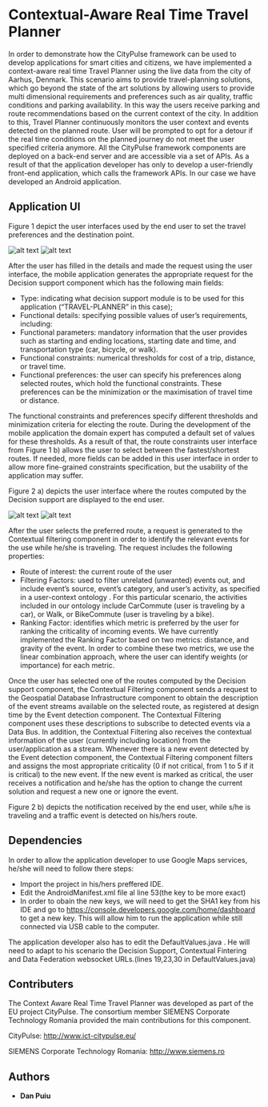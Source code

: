 # Contextual-Aware Real Time Travel Planner

In order to demonstrate how the CityPulse framework can be used to develop applications for smart cities and citizens, we have implemented a context-aware real time Travel Planner using the live data from the city of Aarhus, Denmark. 
This scenario aims to provide travel-planning solutions, which go beyond the state of the art solutions by allowing users to provide multi dimensional requirements and preferences such as air quality, traffic conditions and parking availability. 
In this way the users receive parking and route recommendations based on the current context of the city. In addition to this, Travel Planner continuously monitors the user context and events detected on the planned route. User will be prompted to opt for a detour if the real time conditions on the planned journey do not meet the user specified criteria anymore.
All the CityPulse framework components are deployed on a back-end server and are accessible via a set of APIs. As a result of that the application developer has only to develop a user-friendly front-end application, which calls the framework APIs. In our case we have developed an Android application.


## Application UI


Figure 1 depict the user interfaces used by the end user to set the travel preferences and the destination point.

![alt text](https://github.com/CityPulse/CityPulse-enabled-application-CONTEXT-AWARE-REAL-TIME-TRAVEL-PLANNER/blob/master/fig1.a.PNG "Figure 1 a)- The user interfaces of the Android application used to select the starting point")
![alt text](https://github.com/CityPulse/CityPulse-enabled-application-CONTEXT-AWARE-REAL-TIME-TRAVEL-PLANNER/blob/master/fig1.b.PNG "Figure 1 b)- Travel preferences ")


After the user has filled in the details and made the request using the user interface, the mobile application generates the appropriate request for the Decision support component which has the following main fields:

* Type: indicating what decision support module is to be used for this application (“TRAVEL-PLANNER” in this case);
* Functional details: specifying possible values of user’s requirements, including: 
 * Functional parameters: mandatory information that the user provides such as starting and ending locations, starting date and time, and transportation type (car, bicycle, or walk). 
 * Functional constraints: numerical thresholds for cost of a trip, distance, or travel time. 
 * Functional preferences: the user can specify his preferences along selected routes, which hold the functional constraints. These preferences can be the minimization or the maximisation of travel time or distance.


The functional constraints and preferences specify different thresholds and minimization criteria for electing the route. During the development of the mobile application the domain expert has computed a default set of values for these thresholds. As a result of that, the route constraints user interface from Figure 1 b) allows the user to select between the fastest/shortest routes. If needed, more fields can be added in this user interface in order to allow more fine-grained constraints specification, but the usability of the application may suffer.


Figure 2 a) depicts the user interface where the routes computed by the Decision support are displayed to the end user. 


![alt text](https://github.com/CityPulse/CityPulse-enabled-application-CONTEXT-AWARE-REAL-TIME-TRAVEL-PLANNER/blob/master/fig2.a.PNG "Figure 2 a)- The user interfaces of the Android application while selecting the preferred route")
![alt text](https://github.com/CityPulse/CityPulse-enabled-application-CONTEXT-AWARE-REAL-TIME-TRAVEL-PLANNER/blob/master/fig2.b.PNG "Figure 2 b)- Notification of a traffic jam which appeared on the selected route while the user is travelling")


After the user selects the preferred route, a request is generated to the Contextual filtering component in order to identify the relevant events for the use while he/she is traveling. 
The request includes the following properties: 
* Route of interest: the current route of the user
* Filtering Factors: used to filter unrelated (unwanted) events out, and include event’s source, event’s category, and user’s activity, as specified in a user-context ontology . For this particular scenario, the activities included in our ontology include CarCommute (user is traveling by a car), or Walk, or BikeCommute (user is traveling by a bike).
* Ranking Factor: identifies which metric is preferred by the user for ranking the criticality of incoming events. We have currently implemented the Ranking Factor based on two metrics: distance, and gravity of the event. In order to combine these two metrics, we use the linear combination approach, where the user can identify weights (or importance) for each metric.


Once the user has selected one of the routes computed by the Decision support component, the Contextual Filtering component sends a request to the Geospatial Database Infrastructure component to obtain the description of the event streams available on the selected route, as registered at design time by the Event detection component. The Contextual Filtering component uses these descriptions to subscribe to detected events via a Data Bus. In addition, the Contextual Filtering also receives the contextual information of the user (currently including location) from the user/application as a stream. Whenever there is a new event detected by the Event detection component, the Contextual Filtering component filters and assigns the most appropriate criticality (0 if not critical, from 1 to 5 if it is critical) to the new event. If the new event is marked as critical, the user receives a notification and he/she has the option to change the current solution and request a new one or ignore the event. 


 
Figure 2 b) depicts the notification received by the end user, while s/he is traveling and a traffic event is detected on his/hers route.  


## Dependencies


In order to allow the application developer to use Google Maps services, he/she will need to follow there steps:

* Import the project in his/hers preffered IDE.
* Edit the AndroidManifest.xml file al line 53(the key to be more exact)
* In order to obain the new keys, we will need to get the SHA1 key from his IDE and go to https://console.developers.google.com/home/dashboard to get a new key. This will allow him to run the application while still connected via USB cable to the computer.


The application developer also has to edit the DefaultValues.java . He will need to adapt to his scenario the Decision Support, Contextual Fintering and Data Federation websocket URLs.(lines 19,23,30 in DefaultValues.java)

## Contributers

The Context Aware Real Time Travel Planner was developed as part of the EU project CityPulse. The consortium member SIEMENS Corporate Technology Romania provided the main contributions for this component.

CityPulse: http://www.ict-citypulse.eu/

SIEMENS Corporate Technology Romania: http://www.siemens.ro


## Authors


* **Dan Puiu**

